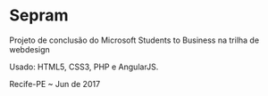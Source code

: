 # Sepram
Projeto de conclusão do Microsoft Students to Business na trilha de webdesign

Usado: HTML5, CSS3, PHP e AngularJS.

Recife-PE ~ Jun de 2017
